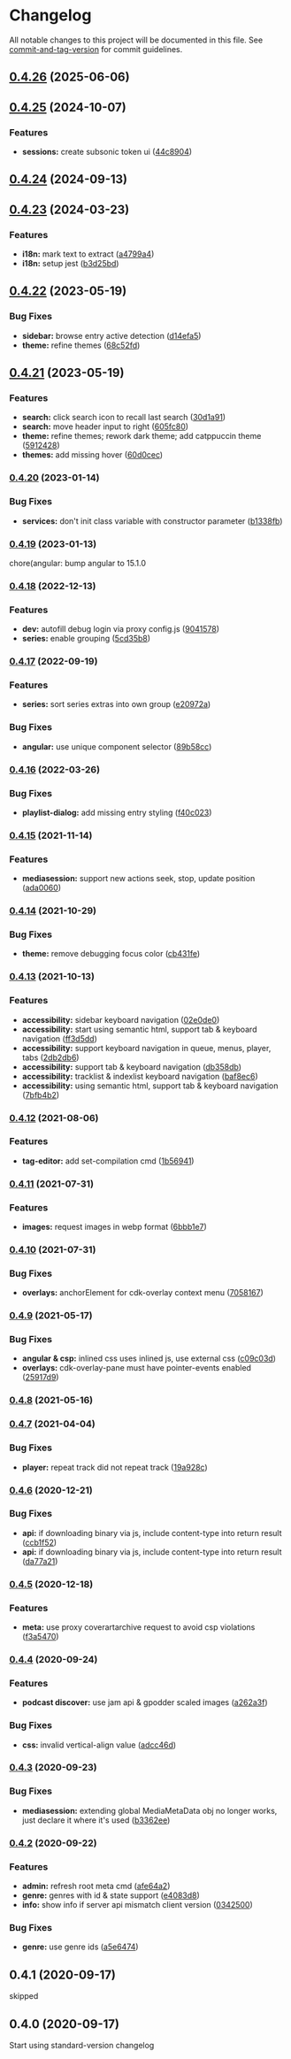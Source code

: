 # Changelog

All notable changes to this project will be documented in this file. See [commit-and-tag-version](https://github.com/absolute-version/commit-and-tag-version) for commit guidelines.

## [0.4.26](https://github.com/ffalt/jamberry/compare/v0.4.25...v0.4.26) (2025-06-06)

## [0.4.25](https://github.com-ffalt/ffalt/jamberry/compare/v0.4.24...v0.4.25) (2024-10-07)


### Features

* **sessions:** create subsonic token ui ([44c8904](https://github.com-ffalt/ffalt/jamberry/commit/44c8904d51f2d842547fdcfd25c7614173f85d96))

## [0.4.24](https://github.com-ffalt/ffalt/jamberry/compare/v0.4.23...v0.4.24) (2024-09-13)

## [0.4.23](https://github.com-ffalt/ffalt/jamberry/compare/v0.4.22...v0.4.23) (2024-03-23)


### Features

* **i18n:** mark text to extract ([a4799a4](https://github.com-ffalt/ffalt/jamberry/commit/a4799a46e49ac19f5e794d41de3afbe9dde694cf))
* **i18n:** setup jest ([b3d25bd](https://github.com-ffalt/ffalt/jamberry/commit/b3d25bde078b63d46a070060da96d63e40f30e42))

## [0.4.22](https://github.com-ffalt/ffalt/jamberry/compare/v0.4.21...v0.4.22) (2023-05-19)


### Bug Fixes

* **sidebar:** browse entry active detection ([d14efa5](https://github.com-ffalt/ffalt/jamberry/commit/d14efa582be6bd35c25e56bd470f00c1c9b5b21f))
* **theme:** refine themes ([68c52fd](https://github.com-ffalt/ffalt/jamberry/commit/68c52fd467602bd1c1cafe00b02d6b0abe7b132b))

## [0.4.21](https://github.com-ffalt/ffalt/jamberry/compare/v0.4.20...v0.4.21) (2023-05-19)


### Features

* **search:** click search icon to recall last search ([30d1a91](https://github.com-ffalt/ffalt/jamberry/commit/30d1a9124aca2dc3dbcf93f0d9051ed9aa96088d))
* **search:** move header input to right ([605fc80](https://github.com-ffalt/ffalt/jamberry/commit/605fc803d1aee9f15b1355d08b6441ca775dfb1b))
* **theme:** refine themes; rework dark theme; add catppuccin theme ([5912428](https://github.com-ffalt/ffalt/jamberry/commit/59124282f103a84f2d20aa30378e17001da7e8eb))
* **themes:** add missing hover ([60d0cec](https://github.com-ffalt/ffalt/jamberry/commit/60d0cec864552f706b8f6a4bc52ff7df1881a76d))

### [0.4.20](https://github.com-ffalt/ffalt/jamberry/compare/v0.4.19...v0.4.20) (2023-01-14)


### Bug Fixes

* **services:** don't init class variable with constructor parameter ([b1338fb](https://github.com-ffalt/ffalt/jamberry/commit/b1338fbce7368f1d13949f17814ed069a49d2b78))

### [0.4.19](https://github.com-ffalt/ffalt/jamberry/compare/v0.4.17...v0.4.19) (2023-01-13)

chore(angular: bump angular to 15.1.0

### [0.4.18](https://github.com/ffalt/jamberry/compare/v0.4.17...v0.4.18) (2022-12-13)


### Features

* **dev:** autofill debug login via proxy config.js ([9041578](https://github.com/ffalt/jamberry/commit/9041578eed09485e9fb2d420bdf981c65cac94ef))
* **series:** enable grouping ([5cd35b8](https://github.com/ffalt/jamberry/commit/5cd35b82505422638f49980eb8c0f8fe7c14c597))

### [0.4.17](https://github.com/ffalt/jamberry/compare/v0.4.16...v0.4.17) (2022-09-19)


### Features

* **series:** sort series extras into own group ([e20972a](https://github.com/ffalt/jamberry/commit/e20972ac8031e164c9357b70d5bd05c8a6d9c480))


### Bug Fixes

* **angular:** use unique component selector ([89b58cc](https://github.com/ffalt/jamberry/commit/89b58cc7fccb10cbaac102314c8e9f13ee9573e1))

### [0.4.16](https://github.com/ffalt/jamberry/compare/v0.4.15...v0.4.16) (2022-03-26)


### Bug Fixes

* **playlist-dialog:** add missing entry styling ([f40c023](https://github.com/ffalt/jamberry/commit/f40c023784ad8891542d299596e1101140019b72))

### [0.4.15](https://github.com/ffalt/jamberry/compare/v0.4.14...v0.4.15) (2021-11-14)


### Features

* **mediasession:** support new actions seek, stop, update position ([ada0060](https://github.com/ffalt/jamberry/commit/ada00603aa2ef8ae5bc7d069f817eb46b3cb7374))

### [0.4.14](https://github.com/ffalt/jamberry/compare/v0.4.13...v0.4.14) (2021-10-29)


### Bug Fixes

* **theme:** remove debugging focus color ([cb431fe](https://github.com/ffalt/jamberry/commit/cb431fe8b3b7b42259df67e81c30ec5f0ce6bfc6))

### [0.4.13](https://github.com/ffalt/jamberry/compare/v0.4.12...v0.4.13) (2021-10-13)


### Features

* **accessibility:** sidebar keyboard navigation ([02e0de0](https://github.com/ffalt/jamberry/commit/02e0de0b3778bd3be6f1a576833ac0d27ae7dbf9))
* **accessibility:** start using semantic html, support tab & keyboard navigation ([ff3d5dd](https://github.com/ffalt/jamberry/commit/ff3d5dd662f1fc1de21298b6260f1d943ce2a292))
* **accessibility:** support keyboard navigation in queue, menus, player, tabs ([2db2db6](https://github.com/ffalt/jamberry/commit/2db2db66a83dd10288e1928f13d5f7704eb17c47))
* **accessibility:** support tab & keyboard navigation ([db358db](https://github.com/ffalt/jamberry/commit/db358dbaa45f5975d3bde2fe04bd94b0397b5fd8))
* **accessibility:** tracklist & indexlist keyboard navigation ([baf8ec6](https://github.com/ffalt/jamberry/commit/baf8ec641870dac1fd4c91828fc114a9441c4f8d))
* **accessibility:** using semantic html, support tab & keyboard navigation ([7bfb4b2](https://github.com/ffalt/jamberry/commit/7bfb4b221251c547c6ea43ec4b75fa273ce86c61))

### [0.4.12](https://github.com/ffalt/jamberry/compare/v0.4.11...v0.4.12) (2021-08-06)


### Features

* **tag-editor:** add set-compilation cmd ([1b56941](https://github.com/ffalt/jamberry/commit/1b5694106d266db1d64842e1ebf2ca0ce990d8dd))

### [0.4.11](https://github.com/ffalt/jamberry/compare/v0.4.10...v0.4.11) (2021-07-31)


### Features

* **images:** request images in webp format ([6bbb1e7](https://github.com/ffalt/jamberry/commit/6bbb1e7686ecf5d24ea60af75eda4f6d1202eb07))

### [0.4.10](https://github.com///compare/v0.4.9...v0.4.10) (2021-07-31)


### Bug Fixes

* **overlays:** anchorElement for cdk-overlay context menu ([7058167](https://github.com///commit/7058167b963924db674d751097cefe54e3ee441c))

### [0.4.9](https://github.com///compare/v0.4.8...v0.4.9) (2021-05-17)


### Bug Fixes

* **angular & csp:** inlined css uses inlined js, use external css ([c09c03d](https://github.com///commit/c09c03d782259829c39717426664be0d14bd8bdd))
* **overlays:** cdk-overlay-pane must have pointer-events enabled ([25917d9](https://github.com///commit/25917d9ce9e3b8653ffc070700fbf7870ae9d5e7))

### [0.4.8](https://github.com///compare/v0.4.7...v0.4.8) (2021-05-16)

### [0.4.7](https://github.com///compare/v0.4.6...v0.4.7) (2021-04-04)


### Bug Fixes

* **player:** repeat track did not repeat track ([19a928c](https://github.com///commit/19a928c23021a5cedf111716fcd6a63b76dd0f02))

### [0.4.6](https://github.com/ffalt/jamberry/compare/v0.4.5...v0.4.6) (2020-12-21)


### Bug Fixes

* **api:** if downloading binary via js, include content-type into return result ([ccb1f52](https://github.com/ffalt/jamberry/commit/ccb1f520083ba17727a035316a92a7d7932f7879))
* **api:** if downloading binary via js, include content-type into return result ([da77a21](https://github.com/ffalt/jamberry/commit/da77a21c22e80ed353b8a3bacf1451e011415afa))

### [0.4.5](https://github.com/ffalt/jamberry/compare/v0.4.4...v0.4.5) (2020-12-18)


### Features

* **meta:** use proxy coverartarchive request to avoid csp violations ([f3a5470](https://github.com/ffalt/jamberry/commit/f3a54708323cd2ac23f314c983c046587e4f91f6))

### [0.4.4](https://github.com/ffalt/jamberry/compare/v0.4.3...v0.4.4) (2020-09-24)


### Features

* **podcast discover:** use jam api & gpodder scaled images ([a262a3f](https://github.com/ffalt/jamberry/commit/a262a3f4921747903af919f30623fbbb3c8c0b79))


### Bug Fixes

* **css:** invalid vertical-align value ([adcc46d](https://github.com/ffalt/jamberry/commit/adcc46d5274744786400a45df52be656667f3071))

### [0.4.3](https://github.com/ffalt/jamberry/compare/v0.4.2...v0.4.3) (2020-09-23)


### Bug Fixes

* **mediasession:** extending global MediaMetaData obj no longer works, just declare it where it's used ([b3362ee](https://github.com/ffalt/jamberry/commit/b3362eecf4fd978b224c3b81241e593f71e50f1c))

### [0.4.2](https://github.com/ffalt/jamberry/compare/v0.4.0...v0.4.2) (2020-09-22)


### Features

* **admin:** refresh root meta cmd ([afe64a2](https://github.com/ffalt/jamberry/commit/afe64a2bc893c7208608685d9367c205a47ec150))
* **genre:** genres with id & state support ([e4083d8](https://github.com/ffalt/jamberry/commit/e4083d80c10f4913c1f83a2135bc96c6c7c8d24c))
* **info:** show info if server api mismatch client version ([0342500](https://github.com/ffalt/jamberry/commit/03425000d1c48ef62858c8c91173e9252f3d4f3d))


### Bug Fixes

* **genre:** use genre ids ([a5e6474](https://github.com/ffalt/jamberry/commit/a5e64740dc662c39ace75e43618545db75ff621f))

## 0.4.1 (2020-09-17)

skipped

## 0.4.0 (2020-09-17)

Start using standard-version changelog

